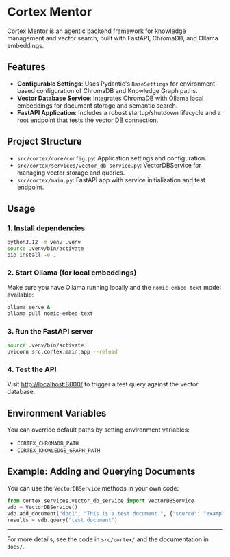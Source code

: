 # Cortex Mentor

Cortex Mentor is an agentic backend framework for knowledge management and vector search, built with FastAPI, ChromaDB, and Ollama embeddings.

## Features
- **Configurable Settings**: Uses Pydantic's `BaseSettings` for environment-based configuration of ChromaDB and Knowledge Graph paths.
- **Vector Database Service**: Integrates ChromaDB with Ollama local embeddings for document storage and semantic search.
- **FastAPI Application**: Includes a robust startup/shutdown lifecycle and a root endpoint that tests the vector DB connection.

## Project Structure
- `src/cortex/core/config.py`: Application settings and configuration.
- `src/cortex/services/vector_db_service.py`: VectorDBService for managing vector storage and queries.
- `src/cortex/main.py`: FastAPI app with service initialization and test endpoint.

## Usage

### 1. Install dependencies
```zsh
python3.12 -m venv .venv
source .venv/bin/activate
pip install -e .
```

### 2. Start Ollama (for local embeddings)
Make sure you have Ollama running locally and the `nomic-embed-text` model available:
```zsh
ollama serve &
ollama pull nomic-embed-text
```

### 3. Run the FastAPI server
```zsh
source .venv/bin/activate
uvicorn src.cortex.main:app --reload
```

### 4. Test the API
Visit [http://localhost:8000/](http://localhost:8000/) to trigger a test query against the vector database.

## Environment Variables
You can override default paths by setting environment variables:
- `CORTEX_CHROMADB_PATH`
- `CORTEX_KNOWLEDGE_GRAPH_PATH`

## Example: Adding and Querying Documents
You can use the `VectorDBService` methods in your own code:
```python
from cortex.services.vector_db_service import VectorDBService
vdb = VectorDBService()
vdb.add_document("doc1", "This is a test document.", {"source": "example"})
results = vdb.query("test document")
```

---
For more details, see the code in `src/cortex/` and the documentation in `docs/`.
